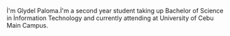 İ'm Glydel Paloma.İ'm a second year student taking up Bachelor of Science in İnformation Technology and  currently attending at University of Cebu Main Campus.
